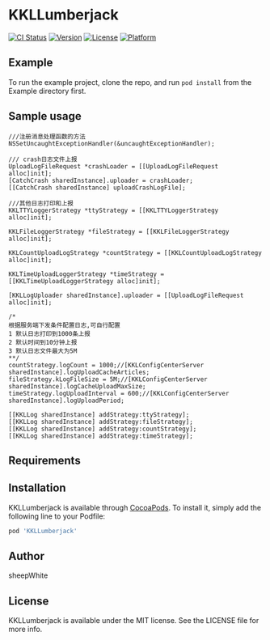# KKLLumberjack

[![CI Status](http://img.shields.io/travis/yaolinhong/KKLLumberjack.svg?style=flat)](https://travis-ci.org/yaolinhong/KKLLumberjack)
[![Version](https://img.shields.io/cocoapods/v/KKLLumberjack.svg?style=flat)](http://cocoapods.org/pods/KKLLumberjack)
[![License](https://img.shields.io/cocoapods/l/KKLLumberjack.svg?style=flat)](http://cocoapods.org/pods/KKLLumberjack)
[![Platform](https://img.shields.io/cocoapods/p/KKLLumberjack.svg?style=flat)](http://cocoapods.org/pods/KKLLumberjack)
## Example

To run the example project, clone the repo, and run `pod install` from the Example directory first.
## Sample usage
    ///注册消息处理函数的方法
    NSSetUncaughtExceptionHandler(&uncaughtExceptionHandler);
    
    /// crash日志文件上报
    UploadLogFileRequest *crashLoader = [[UploadLogFileRequest alloc]init];
    [CatchCrash sharedInstance].uploader = crashLoader;
    [[CatchCrash sharedInstance] uploadCrashLogFile];
    
    ///其他日志打印和上报
    KKLTTYLoggerStrategy *ttyStrategy = [[KKLTTYLoggerStrategy alloc]init];
    
    KKLFileLoggerStrategy *fileStrategy = [[KKLFileLoggerStrategy alloc]init];
    
    KKLCountUploadLogStrategy *countStrategy = [[KKLCountUploadLogStrategy alloc]init];
    
    KKLTimeUploadLoggerStrategy *timeStrategy = [[KKLTimeUploadLoggerStrategy alloc]init];
    
    [KKLLogUploader sharedInstance].uploader = [[UploadLogFileRequest alloc]init];
    
    /*
    根据服务端下发条件配置日志,可自行配置
    1 默认日志打印到1000条上报
    2 默认时间到10分钟上报
    3 默认日志文件最大为5M
    **/ 
    countStrategy.logCount = 1000;//[KKLConfigCenterServer sharedInstance].logUploadCacheArticles;
    fileStrategy.kLogFileSize = 5M;//[KKLConfigCenterServer sharedInstance].logCacheUploadMaxSize;
    timeStrategy.logUploadInterval = 600;//[KKLConfigCenterServer sharedInstance].logUploadPeriod;
    
    [[KKLLog sharedInstance] addStrategy:ttyStrategy];
    [[KKLLog sharedInstance] addStrategy:fileStrategy];
    [[KKLLog sharedInstance] addStrategy:countStrategy];
    [[KKLLog sharedInstance] addStrategy:timeStrategy];

## Requirements

## Installation

KKLLumberjack is available through [CocoaPods](http://cocoapods.org). To install
it, simply add the following line to your Podfile:

```ruby
pod 'KKLLumberjack'
```

## Author

sheepWhite

## License

KKLLumberjack is available under the MIT license. See the LICENSE file for more info.
